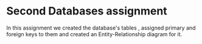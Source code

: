 # Second Databases assignment
In this assignment we created the database's tables , assigned primary and foreign keys to them and created an Entity-Relationship diagram for it.
